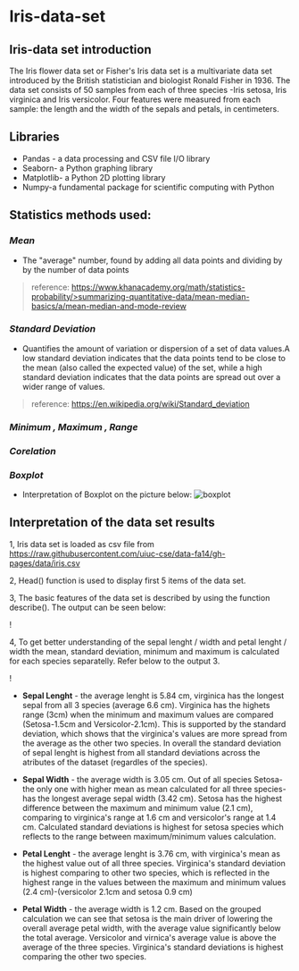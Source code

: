 # Iris-data-set

## Iris-data set introduction

The Iris flower data set or Fisher's Iris data set is a multivariate data set introduced by the British statistician and biologist Ronald Fisher in 1936.
The data set consists of 50 samples from each of three species -Iris setosa, Iris virginica and Iris versicolor. 
Four features were measured from each sample: the length and the width of the sepals and petals, in centimeters. 


## Libraries

* Pandas - a data processing and CSV file I/O library
* Seaborn- a Python graphing library
* Matplotlib- a Python 2D plotting library
* Numpy-a fundamental package for scientific computing with Python

## Statistics methods used:

### *Mean*
* The "average" number, found by adding all data points and dividing by by the number of data points
>reference: https://www.khanacademy.org/math/statistics-probability/>summarizing-quantitative-data/mean-median-basics/a/mean-median-and-mode-review

### *Standard Deviation*
* Quantifies the amount of variation or dispersion of a set of data values.A low standard deviation indicates that the data points tend to be close to the mean (also called the expected value) of the set, while a high standard deviation indicates that the data points are spread out over a wider range of values.
>reference: https://en.wikipedia.org/wiki/Standard_deviation

### *Minimum , Maximum , Range*

### *Corelation*

### *Boxplot*
* Interpretation of Boxplot on the picture below:
![boxplot](https://user-images.githubusercontent.com/47481671/56097809-1d1bc800-5ef1-11e9-97ab-1299a0767349.JPG)

## Interpretation of the data set results

1, Iris data set is loaded as csv file from  https://raw.githubusercontent.com/uiuc-cse/data-fa14/gh-pages/data/iris.csv

2, Head() function is used to display first 5 items of the data set.

3, The basic features of the data set is described by using the function describe(). The output can be seen below:

!

4, To get better understanding of the sepal lenght / width and petal lenght / width the mean, standard deviation, minimum and maximum is calculated for each species separatelly. Refer below to the output 3.

!

* **Sepal Lenght** - the average lenght is 5.84 cm, virginica has the longest sepal from all 3 species (average 6.6 cm). Virginica has the highets range (3cm) when the minimum and maximum values are compared (Setosa-1.5cm and Versicolor-2.1cm). This is supported by the standard deviation, which shows that the virginica's values are more spread from the average as the other two species. In overall the standard deviation of sepal lenght is highest from all standard deviations across the atributes of the dataset (regardles of the species).

* **Sepal Width** - the average width is 3.05 cm. Out of all species Setosa-the only one with higher mean as mean calculated for all three species- has the longest average sepal width (3.42 cm). Setosa has the highest difference between the maximum and minimum value (2.1 cm), comparing to virginica's range at 1.6 cm and versicolor's range at 1.4 cm. Calculated standard deviations is highest for setosa species which reflects to the range between maximum/minimum values calculation.

* **Petal Lenght** - the average lenght is 3.76 cm, with virginica's mean as the highest value out of all three species. Virginica's standard deviation is highest comparing to other two species, which is reflected in the highest range in the values between the maximum and minimum values (2.4 cm)-(versicolor 2.1cm and setosa 0.9 cm)

* **Petal Width** - the average width is 1.2 cm. Based on the grouped calculation we can see that setosa is the main driver of lowering the overall average petal width, with the average value significantly below the total average. Versicolor and virnica's average value is above the average of the three species. Virginica's standard deviations is highest comparing the other two species.
